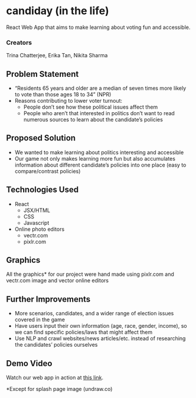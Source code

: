 # candiday (in the life)
React Web App that aims to make learning about voting fun and accessible.

### Creators
Trina Chatterjee, Erika Tan, Nikita Sharma

## Problem Statement
- “Residents 65 years and older are a median of seven times more likely to vote than those ages 18 to 34” (NPR)
- Reasons contributing to lower voter turnout:
  - People don’t see how these political issues affect them
  - People who aren’t that interested in politics don’t want to read numerous sources to learn about the candidate’s policies

## Proposed Solution
- We wanted to make learning about politics interesting and accessible
- Our game not only makes learning more fun but also accumulates information about different candidate’s policies into one place (easy to compare/contrast policies)

## Technologies Used
- React 
  - JSX/HTML
  - CSS
  - Javascript
- Online photo editors
  - vectr.com
  - pixlr.com
 
 ## Graphics
 All the graphics* for our project were hand made using pixlr.com and vectr.com image and vector online editors

## Further Improvements
- More scenarios, candidates, and a wider range of election issues covered in the game
- Have users input their own information (age, race, gender, income), so we can find specific policies/laws that might affect them
- Use NLP and crawl websites/news articles/etc. instead of researching the candidates’ policies ourselves

## Demo Video
Watch our web app in action at [this link](https://www.youtube.com/watch?v=RQNRS3aqXvg).


*Except for splash page image (undraw.co)
